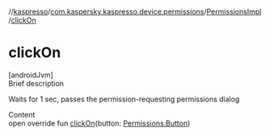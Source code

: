 //[kaspresso](../../index.md)/[com.kaspersky.kaspresso.device.permissions](../index.md)/[PermissionsImpl](index.md)/[clickOn](click-on.md)



# clickOn  
[androidJvm]  
Brief description  


Waits for 1 sec, passes the permission-requesting permissions dialog

  
Content  
open override fun [clickOn](click-on.md)(button: [Permissions.Button](../-permissions/-button/index.md))  



